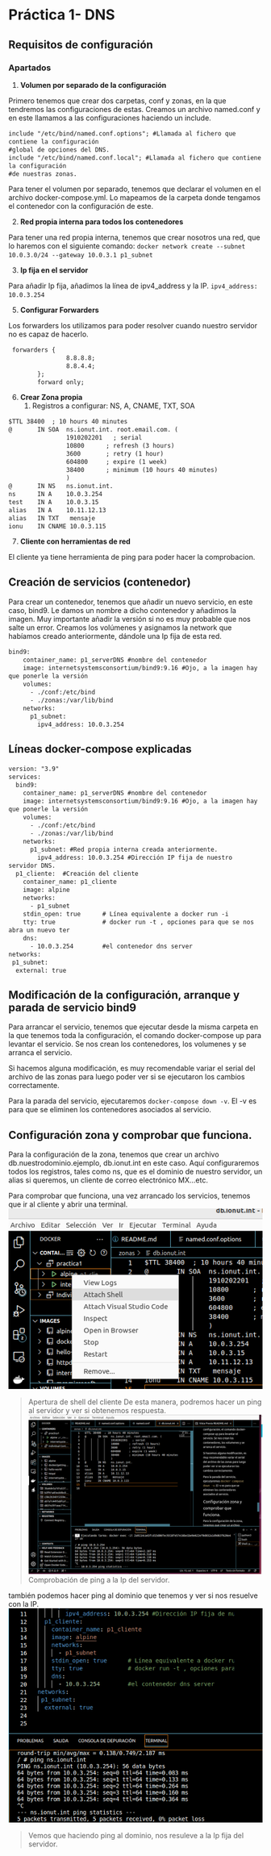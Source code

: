 # Práctica 1- DNS

## Requisitos de configuración 

### Apartados

1. <b>Volumen por separado de la configuración</b>

Primero tenemos que crear dos carpetas, conf y zonas, en la que tendremos las configuraciones de estas.
Creamos un archivo named.conf y en este llamamos a las configuraciones haciendo un include.

```
include "/etc/bind/named.conf.options"; #Llamada al fichero que contiene la configuración 
#global de opciones del DNS.
include "/etc/bind/named.conf.local"; #Llamada al fichero que contiene la configuración 
#de nuestras zonas.
```

Para tener el volumen por separado, tenemos que declarar el volumen en el archivo docker-compose.yml. Lo mapeamos de la carpeta donde tengamos el contenedor con la configuración de este.

2. <b>Red propia interna para todos los contenedores</b>

Para tener una red propia interna, tenemos que crear nosotros una red, que lo haremos con el siguiente comando: 
`docker network create --subnet 10.0.3.0/24 --gateway 10.0.3.1 p1_subnet`

3. <b>Ip fija en el servidor</b>

Para añadir Ip fija, añadimos la línea de ipv4_address y la IP.
`ipv4_address: 10.0.3.254`

5. <b>Configurar Forwarders</b>

Los forwarders los utilizamos para poder resolver cuando nuestro servidor no es capaz de hacerlo.

```
 forwarders {
                8.8.8.8;
                8.8.4.4;
        };
        forward only;
```

6. <b>Crear Zona propia </b>
    1. Registros a configurar: NS, A, CNAME, TXT, SOA

```
$TTL 38400	; 10 hours 40 minutes
@		IN SOA	ns.ionut.int. root.email.com. (
				1910202201   ; serial
				10800      ; refresh (3 hours)
				3600       ; retry (1 hour)
				604800     ; expire (1 week)
				38400      ; minimum (10 hours 40 minutes)
				)
@		IN NS	ns.ionut.int.
ns		IN A 	10.0.3.254
test	IN A	10.0.3.15
alias	IN A    10.11.12.13
alias	IN TXT   mensaje
ionu    IN CNAME 10.0.3.115
```
7. <b>Cliente con herramientas de red</b>

El cliente ya tiene herramienta de ping para poder hacer la comprobacion.

## Creación de servicios (contenedor)
Para crear un contenedor, tenemos que añadir un nuevo servicio, en este caso, bind9.
Le damos un nombre a dicho contenedor y añadimos la imagen. Muy importante añadir la versión si no es muy probable que nos salte un error.
Creamos los volúmenes y asignamos la network que habíamos creado anteriormente, dándole una Ip fija de esta red.
```
bind9:
    container_name: p1_serverDNS #nombre del contenedor
    image: internetsystemsconsortium/bind9:9.16 #Ojo, a la imagen hay que ponerle la versión
    volumes:
      - ./conf:/etc/bind
      - ./zonas:/var/lib/bind
    networks:
      p1_subnet:
        ipv4_address: 10.0.3.254
```

## Líneas docker-compose explicadas

```
version: "3.9"
services:
  bind9:
    container_name: p1_serverDNS #nombre del contenedor
    image: internetsystemsconsortium/bind9:9.16 #Ojo, a la imagen hay que ponerle la versión
    volumes:
      - ./conf:/etc/bind 
      - ./zonas:/var/lib/bind
    networks:
      p1_subnet: #Red propia interna creada anteriormente.
        ipv4_address: 10.0.3.254 #Dirección IP fija de nuestro servidor DNS.
  p1_cliente:  #Creación del cliente
    container_name: p1_cliente
    image: alpine
    networks: 
      - p1_subnet
    stdin_open: true      # Línea equivalente a docker run -i 
    tty: true             # docker run -t , opciones para que se nos abra un nuevo ter
    dns: 
      - 10.0.3.254        #el contenedor dns server
networks:
 p1_subnet: 
  external: true

```

## Modificación de la configuración, arranque y parada de servicio bind9

Para arrancar el servicio, tenemos que ejecutar desde la misma carpeta en la que tenemos toda la configuración, el comando docker-compose up para levantar el servicio.
Se nos crean los contenedores, los volumenes y se arranca el servicio.

Si hacemos alguna modificación, es muy recomendable variar el serial del archivo de las zonas para luego poder ver si se ejecutaron los cambios correctamente.

Para la parada del servicio, ejecutaremos `docker-compose down -v`. El -v es para que se eliminen los contenedores asociados al servicio.

## Configuración zona y comprobar que funciona.

Para la configuración de la zona, tenemos que crear un archivo db.nuestrodominio.ejemplo, db.ionut.int en este caso.
Aquí configuraremos todos los registros, tales como ns, que es el dominio de nuestro servidor, un alias si queremos, un cliente de correo electrónico MX...etc.

Para comprobar que funciona, una vez arrancado los servicios, tenemos que ir al cliente y abrir una terminal.
![(Imagen)](https://github.com/kodo13/Practica1-DNS/blob/master/Capturas/Captura%20desde%202022-10-26%2000-05-19.png?raw=true)
> Apertura de shell del cliente
De esta manera, podremos hacer un ping al servidor y ver si obtenemos respuesta.
![(Imagen)](https://github.com/kodo13/Practica1-DNS/blob/master/Capturas/Captura%20desde%202022-10-26%2000-03-11.png?raw=true)
> Comprobación de ping a la Ip del servidor.

también podemos hacer ping al dominio que tenemos y ver si nos resuelve con la IP.
![(Imagen)](https://github.com/kodo13/Practica1-DNS/blob/master/Capturas/Captura%20desde%202022-10-26%2000-06-49.png?raw=true)
> Vemos que haciendo ping al dominio, nos resuleve a la Ip fija del servidor.
